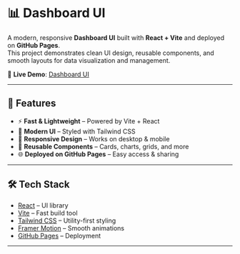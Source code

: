 # 📊 Dashboard UI

A modern, responsive **Dashboard UI** built with **React + Vite** and deployed on **GitHub Pages**.  
This project demonstrates clean UI design, reusable components, and smooth layouts for data visualization and management.

🔗 **Live Demo**: [Dashboard UI](https://afreenkn.github.io/dashboardui/)

---

## 🚀 Features
- ⚡ **Fast & Lightweight** – Powered by Vite + React
- 🎨 **Modern UI** – Styled with Tailwind CSS
- 📱 **Responsive Design** – Works on desktop & mobile
- 🧩 **Reusable Components** – Cards, charts, grids, and more
- 🌐 **Deployed on GitHub Pages** – Easy access & sharing

---

## 🛠️ Tech Stack
- [React](https://react.dev/) – UI library
- [Vite](https://vitejs.dev/) – Fast build tool
- [Tailwind CSS](https://tailwindcss.com/) – Utility-first styling
- [Framer Motion](https://www.framer.com/motion/) – Smooth animations
- [GitHub Pages](https://pages.github.com/) – Deployment

---


